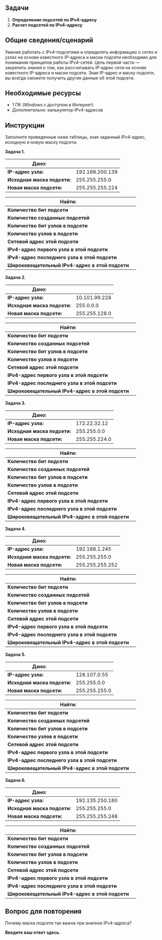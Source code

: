 ## Задачи

1.  **Определение подсетей по IPv4-адресу**
2.  **Расчет подсетей по IPv4-адресу**

## Общие сведения/сценарий

Умение работать с IPv4-подсетями и определять информацию о сетях и узлах на основе известного IP-адреса и маски подсети необходимо для понимания принципов работы IPv4-сетей. Цель первой части — закрепить знания о том, как рассчитывать IP-адрес сети на основе известного IP-адреса и маски подсети. Зная IP-адрес и маску подсети, вы всегда сможете получить другие данные об этой подсети.

## Необходимые ресурсы

-   1 ПК (Windows с доступом в Интернет)
-   Дополнительно: калькулятор IPv4-адресов

## Инструкции

Заполните приведенные ниже таблицы, зная заданный IPv4-адрес, исходную и новую маску подсети.

**Задача 1.**

| **Дано:**                   |                 |
|-----------------------------|-----------------|
| **IP-адрес узла:**          | 192.168.200.139 |
| **Исходная маска подсети:** | 255.255.255.0   |
| **Новая маска подсети:**    | 255.255.255.224 |

| **Найти:**                                      |   |
|-------------------------------------------------|---|
| **Количество бит подсети**                      |   |
| **Количество созданных подсетей**               |   |
| **Количество бит узлов в подсети**              |   |
| **Количество узлов в подсети**                  |   |
| **Сетевой адрес этой подсети**                  |   |
| **IPv4-адрес первого узла в этой подсети**      |   |
| **IPv4-адрес последнего узла в этой подсети**   |   |
| **Широковещательный IPv4-адрес в этой подсети** |   |

**Задача 2.**

| **Дано:**                   |               |
|-----------------------------|---------------|
| **IP-адрес узла:**          | 10.101.99.228 |
| **Исходная маска подсети:** | 255.0.0.0     |
| **Новая маска подсети:**    | 255.255.128.0 |

| **Найти:**                                      |   |
|-------------------------------------------------|---|
| **Количество бит подсети**                      |   |
| **Количество созданных подсетей**               |   |
| **Количество бит узлов в подсети**              |   |
| **Количество узлов в подсети**                  |   |
| **Сетевой адрес этой подсети**                  |   |
| **IPv4-адрес первого узла в этой подсети**      |   |
| **IPv4-адрес последнего узла в этой подсети**   |   |
| **Широковещательный IPv4-адрес в этой подсети** |   |

**Задача 3.**

| **Дано:**                   |               |
|-----------------------------|---------------|
| **IP-адрес узла:**          | 172.22.32.12  |
| **Исходная маска подсети:** | 255.255.0.0   |
| **Новая маска подсети:**    | 255.255.224.0 |

| **Найти:**                                      |   |
|-------------------------------------------------|---|
| **Количество бит подсети**                      |   |
| **Количество созданных подсетей**               |   |
| **Количество бит узлов в подсети**              |   |
| **Количество узлов в подсети**                  |   |
| **Сетевой адрес этой подсети**                  |   |
| **IPv4-адрес первого узла в этой подсети**      |   |
| **IPv4-адрес последнего узла в этой подсети**   |   |
| **Широковещательный IPv4-адрес в этой подсети** |   |

**Задача 4.**

| **Дано:**                   |                 |
|-----------------------------|-----------------|
| **IP-адрес узла:**          | 192.168.1.245   |
| **Исходная маска подсети:** | 255.255.255.0   |
| **Новая маска подсети:**    | 255.255.255.252 |

| **Найти:**                                      |   |
|-------------------------------------------------|---|
| **Количество бит подсети**                      |   |
| **Количество созданных подсетей**               |   |
| **Количество бит узлов в подсети**              |   |
| **Количество узлов в подсети**                  |   |
| **Сетевой адрес этой подсети**                  |   |
| **IPv4-адрес первого узла в этой подсети**      |   |
| **IPv4-адрес последнего узла в этой подсети**   |   |
| **Широковещательный IPv4-адрес в этой подсети** |   |

**Задача 5.**

| **Дано:**                   |               |
|-----------------------------|---------------|
| **IP-адрес узла:**          | 128.107.0.55  |
| **Исходная маска подсети:** | 255.255.0.0   |
| **Новая маска подсети:**    | 255.255.255.0 |

| **Найти:**                                      |   |
|-------------------------------------------------|---|
| **Количество бит подсети**                      |   |
| **Количество созданных подсетей**               |   |
| **Количество бит узлов в подсети**              |   |
| **Количество узлов в подсети**                  |   |
| **Сетевой адрес этой подсети**                  |   |
| **IPv4-адрес первого узла в этой подсети**      |   |
| **IPv4-адрес последнего узла в этой подсети**   |   |
| **Широковещательный IPv4-адрес в этой подсети** |   |

**Задача 6.**

| **Дано:**                   |                 |
|-----------------------------|-----------------|
| **IP-адрес узла:**          | 192.135.250.180 |
| **Исходная маска подсети:** | 255.255.255.0   |
| **Новая маска подсети:**    | 255.255.255.248 |

| **Найти:**                                      |   |
|-------------------------------------------------|---|
| **Количество бит подсети**                      |   |
| **Количество созданных подсетей**               |   |
| **Количество бит узлов в подсети**              |   |
| **Количество узлов в подсети**                  |   |
| **Сетевой адрес этой подсети**                  |   |
| **IPv4-адрес первого узла в этой подсети**      |   |
| **IPv4-адрес последнего узла в этой подсети**   |   |
| **Широковещательный IPv4-адрес в этой подсети** |   |

## Вопрос для повторения

Почему маска подсети так важна при анализе IPv4-адреса?

**Введите ваш ответ здесь.**
